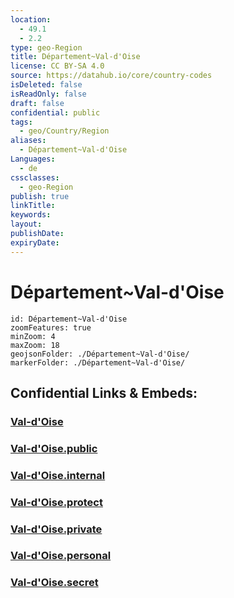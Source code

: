 ```yaml
---
location:
  - 49.1
  - 2.2
type: geo-Region
title: Département~Val-d'Oise
license: CC BY-SA 4.0
source: https://datahub.io/core/country-codes
isDeleted: false
isReadOnly: false
draft: false
confidential: public
tags:
  - geo/Country/Region
aliases:
  - Département~Val-d'Oise
Languages:
  - de
cssclasses:
  - geo-Region
publish: true
linkTitle:
keywords:
layout:
publishDate:
expiryDate:
---
```


# Département~Val-d'Oise

```leaflet
id: Département~Val-d'Oise
zoomFeatures: true 
minZoom: 4 
maxZoom: 18
geojsonFolder: ./Département~Val-d'Oise/
markerFolder: ./Département~Val-d'Oise/
```


## Confidential Links & Embeds: 

### [Val-d'Oise](/_Standards/Earth/Continent/Europe/Europe~West/France/regions~France/Île-de-France/departments~Île-de-France/Val-d'Oise.md) 

### [Val-d'Oise.public](/_public/Earth/Continent/Europe/Europe~West/France/regions~France/Île-de-France/departments~Île-de-France/Val-d'Oise.public.md) 

### [Val-d'Oise.internal](/_internal/Earth/Continent/Europe/Europe~West/France/regions~France/Île-de-France/departments~Île-de-France/Val-d'Oise.internal.md) 

### [Val-d'Oise.protect](/_protect/Earth/Continent/Europe/Europe~West/France/regions~France/Île-de-France/departments~Île-de-France/Val-d'Oise.protect.md) 

### [Val-d'Oise.private](/_private/Earth/Continent/Europe/Europe~West/France/regions~France/Île-de-France/departments~Île-de-France/Val-d'Oise.private.md) 

### [Val-d'Oise.personal](/_personal/Earth/Continent/Europe/Europe~West/France/regions~France/Île-de-France/departments~Île-de-France/Val-d'Oise.personal.md) 

### [Val-d'Oise.secret](/_secret/Earth/Continent/Europe/Europe~West/France/regions~France/Île-de-France/departments~Île-de-France/Val-d'Oise.secret.md)

